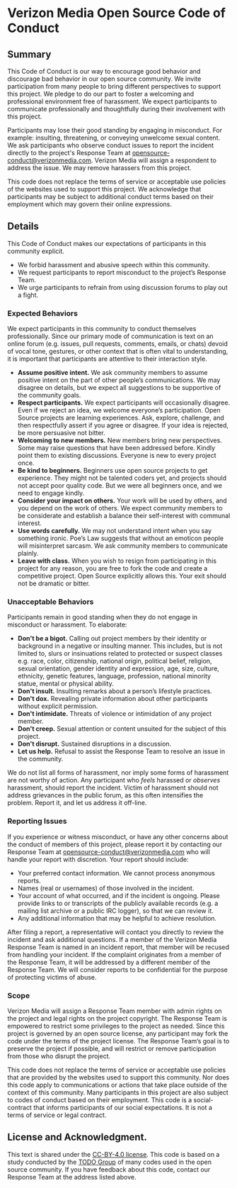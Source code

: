 # Verizon Media Open Source Code of Conduct

## Summary
This Code of Conduct is our way to encourage good behavior and
discourage bad behavior in our open source community. We invite
participation from many people to bring different perspectives to
support this project. We pledge to do our part to foster a welcoming and
professional environment free of harassment. We expect participants to
communicate professionally and thoughtfully during their involvement
with this project.

Participants may lose their good standing by engaging in misconduct. For
example: insulting, threatening, or conveying unwelcome sexual content.
We ask participants who observe conduct issues to report the incident
directly to the project's Response Team at
opensource-conduct@verizonmedia.com. Verizon Media will assign a
respondent to address the issue. We may remove harassers from this
project.

This code does not replace the terms of service or acceptable use
policies of the websites used to support this project. We acknowledge
that participants may be subject to additional conduct terms based on
their employment which may govern their online expressions.

## Details
This Code of Conduct makes our expectations of participants in this
community explicit.
* We forbid harassment and abusive speech within this community.
* We request participants to report misconduct to the project’s Response
Team.
* We urge participants to refrain from using discussion forums to play
out a fight.

### Expected Behaviors
We expect participants in this community to conduct themselves
professionally. Since our primary mode of communication is text on an
online forum (e.g. issues, pull requests, comments, emails, or chats)
devoid of vocal tone, gestures, or other context that is often vital to
understanding, it is important that participants are attentive to their
interaction style.

* **Assume positive intent.** We ask community members to assume
positive intent on the part of other people’s communications. We may
disagree on details, but we expect all suggestions to be supportive of
the community goals.
* **Respect participants.** We expect participants will occasionally
disagree. Even if we reject an idea, we welcome everyone’s
participation. Open Source projects are learning experiences. Ask,
explore, challenge, and then respectfully assert if you agree or
disagree. If your idea is rejected, be more persuasive not bitter.
* **Welcoming to new members.** New members bring new perspectives. Some
may raise questions that have been addressed before. Kindly point them
to existing discussions. Everyone is new to every project once.
* **Be kind to beginners.** Beginners use open source projects to get
experience. They might not be talented coders yet, and projects should
not accept poor quality code. But we were all beginners once, and we
need to engage kindly.
* **Consider your impact on others.** Your work will be used by others,
and you depend on the work of others. We expect community members to be
considerate and establish a balance their self-interest with communal
interest.
* **Use words carefully.** We may not understand intent when you say
something ironic. Poe’s Law suggests that without an emoticon people
will misinterpret sarcasm. We ask community members to communicate
plainly.
* **Leave with class.** When you wish to resign from participating in
this project for any reason, you are free to fork the code and create a
competitive project. Open Source explicitly allows this. Your exit
should not be dramatic or bitter.

### Unacceptable Behaviors
Participants remain in good standing when they do not engage in
misconduct or harassment. To elaborate:
* **Don't be a bigot.** Calling out project members by their identity or
background in a negative or insulting manner. This includes, but is not
limited to, slurs or insinuations related to protected or suspect
classes e.g. race, color, citizenship, national origin, political
belief, religion, sexual orientation, gender identity and expression,
age, size, culture, ethnicity, genetic features, language, profession,
national minority statue, mental or physical ability.
* **Don't insult.** Insulting remarks about a person’s lifestyle
practices.
* **Don't dox.** Revealing private information about other participants
without explicit permission.
* **Don't intimidate.** Threats of violence or intimidation of any
project member.
* **Don't creep.** Sexual attention or content unsuited for the subject
of this project.
* **Don't disrupt.** Sustained disruptions in a discussion.
* **Let us help.** Refusal to assist the Response Team to resolve an
issue in the community.

We do not list all forms of harassment, nor imply some forms of
harassment are not worthy of action. Any participant who *feels*
harassed or *observes* harassment, should report the incident. Victim of
harassment should not address grievances in the public forum, as this
often intensifies the problem. Report it, and let us address it
off-line.

### Reporting Issues
If you experience or witness misconduct, or have any other concerns
about the conduct of members of this project, please report it by
contacting our Response Team at opensource-conduct@verizonmedia.com who
will handle your report with discretion. Your report should include:
* Your preferred contact information. We cannot process anonymous
reports.
* Names (real or usernames) of those involved in the incident.
* Your account of what occurred, and if the incident is ongoing. Please
provide links to or transcripts of the publicly available records (e.g.
a mailing list archive or a public IRC logger), so that we can review
it.
* Any additional information that may be helpful to achieve resolution.

After filing a report, a representative will contact you directly to
review the incident and ask additional questions. If a member of the
Verizon Media Response Team is named in an incident report, that member
will be recused from handling your incident. If the complaint originates
from a member of the Response Team, it will be addressed by a different
member of the Response Team. We will consider reports to be confidential
for the purpose of protecting victims of abuse.

### Scope
Verizon Media will assign a Response Team member with admin rights on
the project and legal rights on the project copyright. The Response Team
is empowered to restrict some privileges to the project as needed. Since
this project is governed by an open source license, any participant may
fork the code under the terms of the project license. The Response
Team’s goal is to preserve the project if possible, and will restrict or
remove participation from those who disrupt the project.

This code does not replace the terms of service or acceptable use
policies that are provided by the websites used to support this
community. Nor does this code apply to communications or actions that
take place outside of the context of this community. Many participants
in this project are also subject to codes of conduct based on their
employment. This code is a social-contract that informs participants of
our social expectations. It is not a terms of service or legal contract.

## License and Acknowledgment.
This text is shared under the
[CC-BY-4.0 license](https://creativecommons.org/licenses/by/4.0/). This
code is based on a study conducted by the
[TODO Group](https://todogroup.org/) of many codes used in the open
source community. If you have feedback about this code, contact our
Response Team at the address listed above.
